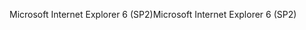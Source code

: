 <span data-ttu-id="6b15b-101">Microsoft Internet Explorer 6 (SP2)</span><span class="sxs-lookup"><span data-stu-id="6b15b-101">Microsoft Internet Explorer 6 (SP2)</span></span>
